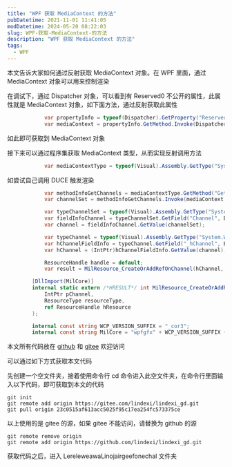 ```yaml
---
title: "WPF 获取 MediaContext 的方法"
pubDatetime: 2021-11-01 11:41:05
modDatetime: 2024-05-20 08:22:03
slug: WPF-获取-MediaContext-的方法
description: "WPF 获取 MediaContext 的方法"
tags:
  - WPF
---
```





本文告诉大家如何通过反射获取 MediaContext 对象。在 WPF 里面，通过 MediaContext 对象可以用来控制渲染

<!--more-->


<!-- CreateTime:2021/11/1 19:41:05 -->


<!-- 发布 -->

在调试下，通过 Dispatcher 对象，可以看到有 Reserved0 不公开的属性，此属性就是 MediaContext 对象，如下面方法，通过反射获取此属性

```csharp
            var propertyInfo = typeof(Dispatcher).GetProperty("Reserved0", BindingFlags.NonPublic | BindingFlags.Instance);
            var mediaContext = propertyInfo.GetMethod.Invoke(Dispatcher, null);
```

如此即可获取到 MediaContext 对象

接下来可以通过程序集获取 MediaContext 类型，从而实现反射调用方法

```csharp
            var mediaContextType = typeof(Visual).Assembly.GetType("System.Windows.Media.MediaContext");
```

如尝试自己调用 DUCE 触发渲染

```csharp
            var methodInfoGetChannels = mediaContextType.GetMethod("GetChannels", BindingFlags.NonPublic | BindingFlags.Instance);
            var channelSet = methodInfoGetChannels.Invoke(mediaContext, null);

            var typeChannelSet = typeof(Visual).Assembly.GetType("System.Windows.Media.Composition.DUCE+ChannelSet");
            var fieldInfoChannel = typeChannelSet.GetField("Channel", BindingFlags.NonPublic | BindingFlags.Instance);
            var channel = fieldInfoChannel.GetValue(channelSet);

            var typeChannel = typeof(Visual).Assembly.GetType("System.Windows.Media.Composition.DUCE+Channel");
            var hChannelFieldInfo = typeChannel.GetField("_hChannel", BindingFlags.NonPublic | BindingFlags.Instance);
            var hChannel = (IntPtr)hChannelFieldInfo.GetValue(channel);

            ResourceHandle handle = default;
            var result = MilResource_CreateOrAddRefOnChannel(hChannel, ResourceType.TYPE_BRUSH, ref handle);

        [DllImport(MilCore)]
        internal static extern /*HRESULT*/ int MilResource_CreateOrAddRefOnChannel(
            IntPtr pChannel,
            ResourceType resourceType,
            ref ResourceHandle hResource
        );

        internal const string WCP_VERSION_SUFFIX = "_cor3";
        internal const string MilCore = "wpfgfx" + WCP_VERSION_SUFFIX + ".dll";
```

本文所有代码放在 [github](https://github.com/lindexi/lindexi_gd/tree/23c0515af613acc5025f95c17ea254fc573375ce/LereleweawaLinojairgeefonechal) 和 [gitee](https://gitee.com/lindexi/lindexi_gd/tree/23c0515af613acc5025f95c17ea254fc573375ce/LereleweawaLinojairgeefonechal) 欢迎访问

可以通过如下方式获取本文代码

先创建一个空文件夹，接着使用命令行 cd 命令进入此空文件夹，在命令行里面输入以下代码，即可获取到本文的代码

```
git init
git remote add origin https://gitee.com/lindexi/lindexi_gd.git
git pull origin 23c0515af613acc5025f95c17ea254fc573375ce
```

以上使用的是 gitee 的源，如果 gitee 不能访问，请替换为 github 的源

```
git remote remove origin
git remote add origin https://github.com/lindexi/lindexi_gd.git
```

获取代码之后，进入 LereleweawaLinojairgeefonechal 文件夹


